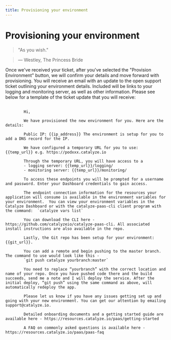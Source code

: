 ```yaml
---
title: Provisioning your environment
---
```


# Provisioning your environment

> "As you wish."

> — Westley, The Princess Bride

Once we've received your ticket, after you've selected the "Provision Environment" button, we will confirm your details and move forward with provisioning. You will receive an email with an update to the open support ticket outlining your environment details. Included will be links to your logging and monitoring server, as well as other information. Please see below for a template of the ticket update that you will receive:


<pre class="highlight custom-wrap">
	<code>
		Hi,

		We have provisioned the new environment for you. Here are the details:

		Public IP: {{ip_address}} The environment is setup for you to add a DNS record for the IP.

		We have configured a temporary URL for you to use: {{temp_url}} e.g. https://podxxx.catalyze.io

		Through the temporary URL, you will have access to a
		- logging server: {{temp_url}}/logging/ 
		- monitoring server: {{temp_url}}/monitoring/

		To access these endpoints you will be prompted for a username and password. Enter your Dashboard credentials to gain access.

		The endpoint connection information for the resources your application will consume is available in the environment variables for your environment.  You can view your environment variables in the Catalyze Dashboard or with the catalyze-paas-cli client program with the command:  `catalyze vars list`

		You can download the CLI here - https://github.com/catalyzeio/catalyze-paas-cli. All associated install instructions are also available in the repo.

		Lastly, the Git repo has been setup for your environment: {{git_url}}. 

		You can add a remote and begin pushing to the master branch. The command to use would look like this - 
		`git push catalyze yourbranch:master`

		You need to replace “yourbranch” with the correct location and name of your repo. Once you have pushed code there and the build succeeds, send me a note and I will deploy the service. After the initial deploy, “git push” using the same command as above, will automatically redeploy the app.

		Please let us know if you have any issues getting set up and going with your new environment. You can get our attention by emailing support@catalyze.io. 

		Detailed onboarding documents and a getting started guide are available here - https://resources.catalyze.io/paas/getting-started

		A FAQ on commonly asked questions is available here - https://resources.catalyze.io/paas/paas-faq
	</code>
</pre>